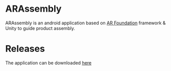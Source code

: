 # ARAssembly
ARAssembly is an android application based on [AR Foundation](https://developers.google.com/ar/develop/unity-arf/getting-started-ar-foundation) framework & Unity to guide product assembly.

# Releases
The application can be downloaded [here]()

